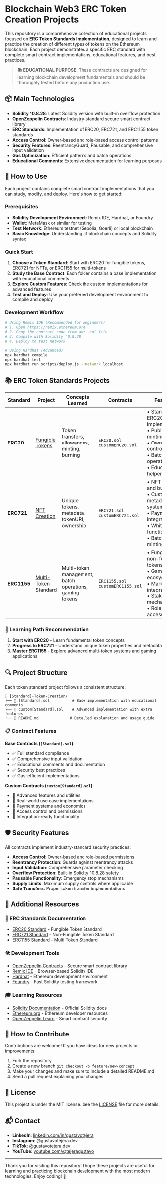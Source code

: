 # Blockchain Web3 ERC Token Creation Projects

This repository is a comprehensive collection of educational projects focused on **ERC Token Standards Implementation**, designed to learn and practice the creation of different types of tokens on the Ethereum blockchain. Each project demonstrates a specific ERC standard with complete smart contract implementations, educational features, and best practices.

> **📚 EDUCATIONAL PURPOSE**: These contracts are designed for learning blockchain development fundamentals and should be thoroughly tested before any production use.

## 📦 Main Technologies

- **Solidity ^0.8.28**: Latest Solidity version with built-in overflow protection
- **OpenZeppelin Contracts**: Industry-standard secure smart contract library
- **ERC Standards**: Implementation of ERC20, ERC721, and ERC1155 token standards
- **Access Control**: Owner-based and role-based access control patterns
- **Security Features**: ReentrancyGuard, Pausable, and comprehensive input validation
- **Gas Optimization**: Efficient patterns and batch operations
- **Educational Comments**: Extensive documentation for learning purposes

## 🚀 How to Use

Each project contains complete smart contract implementations that you can study, modify, and deploy. Here's how to get started:

### Prerequisites

- **Solidity Development Environment**: Remix IDE, Hardhat, or Foundry
- **Wallet**: MetaMask or similar for testing
- **Test Network**: Ethereum testnet (Sepolia, Goerli) or local blockchain
- **Basic Knowledge**: Understanding of blockchain concepts and Solidity syntax

### Quick Start

1. **Choose a Token Standard**: Start with ERC20 for fungible tokens, ERC721 for NFTs, or ERC1155 for multi-tokens
2. **Study the Base Contract**: Each folder contains a base implementation with educational comments
3. **Explore Custom Features**: Check the custom implementations for advanced features
4. **Test and Deploy**: Use your preferred development environment to compile and deploy

### Development Workflow

```bash
# Using Remix IDE (Recommended for beginners)
# 1. Open https://remix.ethereum.org
# 2. Copy the contract code from any .sol file
# 3. Compile with Solidity ^0.8.28
# 4. Deploy to test network

# Using Hardhat (Advanced)
npx hardhat compile
npx hardhat test
npx hardhat run scripts/deploy.js --network localhost
```

## 📚 ERC Token Standards Projects

| Standard | Project | Concepts Learned | Contracts | Features |
|----------|---------|------------------|-----------|----------|
| **ERC20** | [Fungible Tokens](01-ERC20-Token-Creation) | Token transfers, allowances, minting, burning | `ERC20.sol`<br/>`customERC20.sol` | • Standard ERC20 implementation<br/>• Public minting system<br/>• Owner controls<br/>• Batch operations<br/>• Educational helpers |
| **ERC721** | [NFT Creation](02-ERC721-Token-Creation-(NFT)) | Unique tokens, metadata, tokenURI, ownership | `ERC721.sol`<br/>`customERC721.sol` | • NFT minting and burning<br/>• Custom metadata system<br/>• Payment integration<br/>• Whitelist functionality<br/>• Batch minting |
| **ERC1155** | [Multi-Token Standard](03-ERC1155-Token-Creation) | Multi-token management, batch operations, gaming tokens | `ERC1155.sol`<br/>`customERC1155.sol` | • Fungible and non-fungible tokens<br/>• Gaming ecosystem<br/>• Marketplace integration<br/>• Staking mechanisms<br/>• Role-based access control |

### 🎯 Learning Path Recommendation

1. **Start with ERC20** - Learn fundamental token concepts
2. **Progress to ERC721** - Understand unique token properties and metadata
3. **Master ERC1155** - Explore advanced multi-token systems and gaming applications

## 🔍 Project Structure

Each token standard project follows a consistent structure:

```
📁 [Standard]-Token-Creation/
├── 📄 [Standard].sol          # Base implementation with educational comments
├── 📄 custom[Standard].sol    # Advanced implementation with extra features
└── 📄 README.md              # Detailed explanation and usage guide
```

### 📋 Contract Features

**Base Contracts (`[Standard].sol`)**:
- ✅ Full standard compliance
- ✅ Comprehensive input validation
- ✅ Educational comments and documentation
- ✅ Security best practices
- ✅ Gas-efficient implementations

**Custom Contracts (`custom[Standard].sol`)**:
- 🚀 Advanced features and utilities
- 🚀 Real-world use case implementations
- 🚀 Payment systems and economics
- 🚀 Access control and permissions
- 🚀 Integration-ready functionality

## 🛡️ Security Features

All contracts implement industry-standard security practices:

- **Access Control**: Owner-based and role-based permissions
- **Reentrancy Protection**: Guards against reentrancy attacks
- **Input Validation**: Comprehensive parameter checking
- **Overflow Protection**: Built-in Solidity ^0.8.28 safety
- **Pausable Functionality**: Emergency stop mechanisms
- **Supply Limits**: Maximum supply controls where applicable
- **Safe Transfers**: Proper token transfer implementations

## 🔗 Additional Resources

### 📖 ERC Standards Documentation
- [ERC20 Standard](https://eips.ethereum.org/EIPS/eip-20) - Fungible Token Standard
- [ERC721 Standard](https://eips.ethereum.org/EIPS/eip-721) - Non-Fungible Token Standard
- [ERC1155 Standard](https://eips.ethereum.org/EIPS/eip-1155) - Multi Token Standard

### 🛠️ Development Tools
- [OpenZeppelin Contracts](https://docs.openzeppelin.com/contracts/) - Secure smart contract library
- [Remix IDE](https://remix.ethereum.org/) - Browser-based Solidity IDE
- [Hardhat](https://hardhat.org/) - Ethereum development environment
- [Foundry](https://getfoundry.sh/) - Fast Solidity testing framework

### 🎓 Learning Resources
- [Solidity Documentation](https://docs.soliditylang.org/) - Official Solidity docs
- [Ethereum.org](https://ethereum.org/developers/) - Ethereum developer resources
- [OpenZeppelin Learn](https://docs.openzeppelin.com/learn/) - Smart contract security

## 🤝 How to Contribute

Contributions are welcome! If you have ideas for new projects or improvements:

1. Fork the repository
2. Create a new branch `git checkout -b feature/new-concept`
3. Make your changes and make sure to include a detailed README.md
4. Send a pull request explaining your changes

## 📄 License

This project is under the MIT license. See the [LICENSE](LICENSE) file for more details.

## 📬 Contact

- **LinkedIn**: [linkedin.com/in/gustavotejera](https://www.linkedin.com/in/gustavotejera)
- **Instagram**: @gustavotejera.dev
- **TikTok**: @gustavotejera.dev
- **YouTube**: [youtube.com/@tejeragustavo](https://www.youtube.com/@tejeragustavo)

---

Thank you for visiting this repository! I hope these projects are useful for learning and practicing blockchain development with the most modern technologies. Enjoy coding! 🚀
